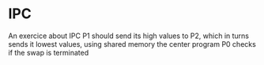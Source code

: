 # IPC


An exercice about IPC
P1 should send its high values to P2, which in turns sends it lowest values, using shared memory
the center program P0 checks if the swap is terminated
